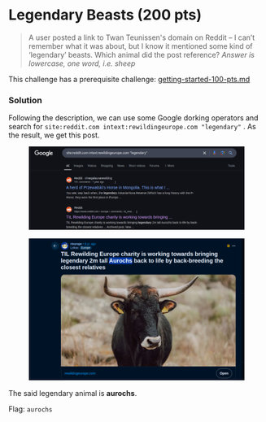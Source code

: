 # Legendary Beasts (200 pts)

> A user posted a link to Twan Teunissen's domain on Reddit – I can’t remember what it was about, but I know it mentioned some kind of ‘legendary’ beasts. Which animal did the post reference? _Answer is lowercase, one word, i.e. sheep_

This challenge has a prerequisite challenge: [getting-started-100-pts.md](getting-started-100-pts.md "mention")

### Solution

Following the description, we can use some Google dorking operators and search for `site:reddit.com intext:rewildingeurope.com "legendary"` . As the result, we get this post.

<figure><img src="../../../.gitbook/assets/image (8) (1).png" alt=""><figcaption></figcaption></figure>

<figure><img src="../../../.gitbook/assets/image (10) (1).png" alt=""><figcaption></figcaption></figure>

The said legendary animal is **aurochs**.

Flag: `aurochs`
